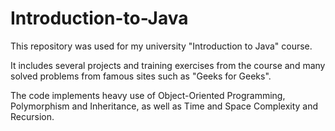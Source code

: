 # Introduction-to-Java

This repository was used for my university "Introduction to Java" course.

It includes several projects and training exercises from the course and many solved problems from famous sites such as "Geeks for Geeks".

The code implements heavy use of Object-Oriented Programming, Polymorphism and Inheritance, as well as Time and Space Complexity and Recursion.
